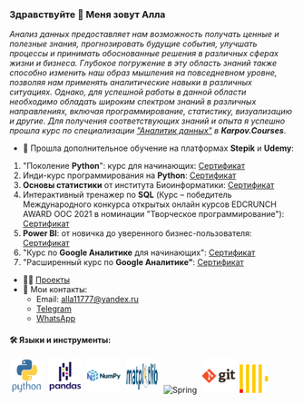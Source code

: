 ### Здравствуйте 👋 Меня зовут Алла

*Анализ данных предоставляет нам возможность получать ценные и полезные знания, прогнозировать будущие события, улучшать процессы и принимать обоснованные решения в различных сферах жизни и бизнеса. Глубокое погружение в эту область знаний также способно изменить наш образ мышления на повседневном уровне, позволяя нам применять аналитические навыки в различных ситуациях. Однако, для успешной работы в данной области необходимо обладать широким спектром знаний в различных направлениях, включая программирование, статистику, визуализацию и другие. Для получения соответствующих знаний и опыта я успешно прошла курс по специализации ["Аналитик данных"](<https://disk.yandex.ru/i/D_9bUKhhDYWi7A>) в **Karpov.Courses***.

- 🌱 Прошла дополнительное обучение на платформах **Stepik** и **Udemy**:
1. "Поколение **Python**": курс для начинающих: [Сертификат](<https://stepik.org/cert/1026096>)
2. Инди-курс программирования на **Python**: [Сертификат](<https://stepik.org/cert/1483912>)
3. **Основы статистики** от института Биоинформатики: [Сертификат](<https://stepik.org/cert/1431992>)
4. Интерактивный тренажер по **SQL** (Курс – победитель Международного конкурса открытых онлайн курсов EDCRUNCH AWARD OOC 2021 в номинации "Творческое программирование"): [Сертификат](<https://stepik.org/cert/1000297>)
5. **Power BI**: от новичка до уверенного бизнес-пользователя: [Сертификат](<https://www.udemy.com/certificate/UC-c29e513c-70da-4240-8393-36b45d23c99c/>)
6. "Курс по **Google Аналитике** для начинающих": [Сертификат](<https://disk.yandex.ru/i/UdAieq4FaHVOgQ>)
7. "Расширенный курс по **Google Аналитике"**: [Сертификат](<https://disk.yandex.ru/i/CjB7XmMlPaWxbg>)
- 👨‍💻 [Проекты](<https://github.com/ShakurovaAlla?tab=repositories>)
- 💬 Мои контакты:
     - Email: alla11777@yandex.ru
     - [Telegram](<https://t.me/lanfrein>)
     - [WhatsApp](<https://api.whatsapp.com/send? phone=9265017902>)
  
#### :hammer_and_wrench: Языки и инструменты:
<div>
  <img src="https://github.com/devicons/devicon/blob/master/icons/python/python-original-wordmark.svg" title="Spring" alt="Spring" width="60" height="60"/>&nbsp;
  <img src="https://github.com/devicons/devicon/blob/master/icons/pandas/pandas-original-wordmark.svg" title="Spring" alt="Spring" width="60" height="60"/>&nbsp;
  <img src="https://github.com/devicons/devicon/blob/master/icons/numpy/numpy-original-wordmark.svg" title="Spring" alt="Spring" width="60" height="60"/>&nbsp;
  <img src="https://github.com/matplotlib/matplotlib/blob/main/doc/_static/logo2.svg" title="Spring" alt="Spring" width="60" height="60"/>&nbsp;  
  <img src="https://github.com/seaborn/seaborn/blob/master/doc/_static/logo-mark-darkbg.svg" title="Spring" alt="Spring" width="60" height="60"/>&nbsp;
  <img src="https://github.com/devicons/devicon/blob/master/icons/git/git-original-wordmark.svg" title="Spring" alt="Spring" width="60" height="60"/>&nbsp;
  <img src="https://github.com/ClickHouse/clickhouse-docs/blob/main/static/images/logo-180x180.png" title="Spring" alt="Spring" width="50" height="50"/>&nbsp;
  

